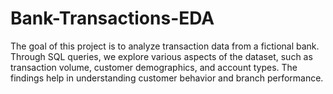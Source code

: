 # Bank-Transactions-EDA
The goal of this project is to analyze transaction data from a fictional bank. Through SQL queries, we explore various aspects of the dataset, such as transaction volume, customer demographics, and account types. The findings help in understanding customer behavior and branch performance.
